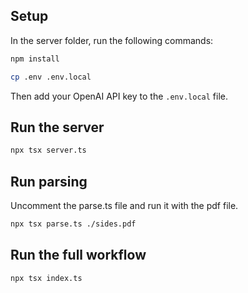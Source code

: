 ## Setup

In the server folder, run the following commands:

```bash
npm install
```

```bash
cp .env .env.local
```

Then add your OpenAI API key to the `.env.local` file.

## Run the server

```bash
npx tsx server.ts
```

## Run parsing

Uncomment the parse.ts file and run it with the pdf file.

```bash
npx tsx parse.ts ./sides.pdf
```

## Run the full workflow

```bash
npx tsx index.ts
```